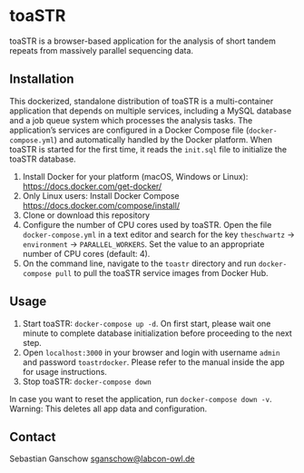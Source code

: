 # toaSTR
toaSTR is a browser-based application for the analysis of short tandem repeats from massively parallel sequencing data.

## Installation
This dockerized, standalone distribution of toaSTR is a multi-container application that depends on multiple services, including a MySQL database and a job queue system which processes the analysis tasks. The application’s services are configured in a Docker Compose file (`docker-compose.yml`) and automatically handled by the Docker platform. When toaSTR is started for the first time, it reads the `init.sql` file to initialize the toaSTR database.

1. Install Docker for your platform (macOS, Windows or Linux): https://docs.docker.com/get-docker/
2. Only Linux users: Install Docker Compose https://docs.docker.com/compose/install/
3. Clone or download this repository
4. Configure the number of CPU cores used by toaSTR. Open the file `docker-compose.yml` in a text editor and search for the key `theschwartz` -> `environment` -> `PARALLEL_WORKERS`. Set the value to an appropriate number of CPU cores (default: 4).
5. On the command line, navigate to the `toastr` directory and run `docker-compose pull` to pull the toaSTR service images from Docker Hub.

## Usage
1. Start toaSTR: `docker-compose up -d`. On first start, please wait one minute to complete database initialization before proceeding to the next step.
2. Open `localhost:3000` in your browser and login with username `admin` and password `toastrdocker`. Please refer to the manual inside the app for usage instructions.
3. Stop toaSTR: `docker-compose down`

In case you want to reset the application, run `docker-compose down -v`. Warning: This deletes all app data and configuration.

## Contact
Sebastian Ganschow <sganschow@labcon-owl.de>
